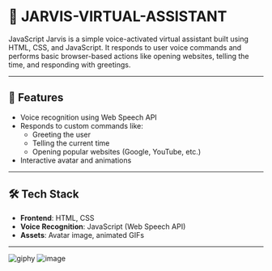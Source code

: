 # 🤖 JARVIS-VIRTUAL-ASSISTANT

JavaScript Jarvis is a simple voice-activated virtual assistant built using HTML, CSS, and JavaScript. It responds to user voice commands and performs basic browser-based actions like opening websites, telling the time, and responding with greetings.

---

## 🚀 Features

- Voice recognition using Web Speech API
- Responds to custom commands like:
  - Greeting the user
  - Telling the current time
  - Opening popular websites (Google, YouTube, etc.)
- Interactive avatar and animations

---

## 🛠️ Tech Stack

- **Frontend**: HTML, CSS
- **Voice Recognition**: JavaScript (Web Speech API)
- **Assets**: Avatar image, animated GIFs

---
![giphy](https://github.com/user-attachments/assets/91af3ed3-b20d-45aa-a664-e2ef2b5a32d8)
![image](https://github.com/user-attachments/assets/fa2a2890-a718-4b2f-a00b-19ec2debdb55)




